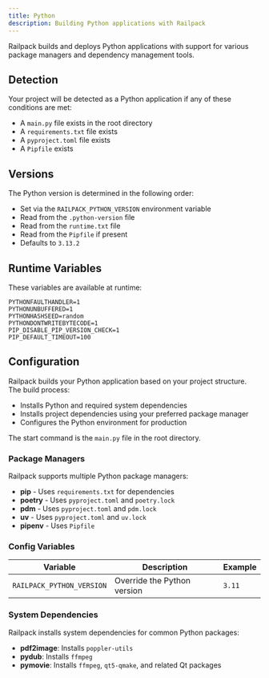 ```yaml
---
title: Python
description: Building Python applications with Railpack
---
```


Railpack builds and deploys Python applications with support for various package managers and dependency management tools.

## Detection

Your project will be detected as a Python application if any of these conditions are met:

- A `main.py` file exists in the root directory
- A `requirements.txt` file exists
- A `pyproject.toml` file exists
- A `Pipfile` exists

## Versions

The Python version is determined in the following order:

- Set via the `RAILPACK_PYTHON_VERSION` environment variable
- Read from the `.python-version` file
- Read from the `runtime.txt` file
- Read from the `Pipfile` if present
- Defaults to `3.13.2`

## Runtime Variables

These variables are available at runtime:

```
PYTHONFAULTHANDLER=1
PYTHONUNBUFFERED=1
PYTHONHASHSEED=random
PYTHONDONTWRITEBYTECODE=1
PIP_DISABLE_PIP_VERSION_CHECK=1
PIP_DEFAULT_TIMEOUT=100
```

## Configuration

Railpack builds your Python application based on your project structure. The build process:

- Installs Python and required system dependencies
- Installs project dependencies using your preferred package manager
- Configures the Python environment for production

The start command is the `main.py` file in the root directory.

### Package Managers

Railpack supports multiple Python package managers:

- **pip** - Uses `requirements.txt` for dependencies
- **poetry** - Uses `pyproject.toml` and `poetry.lock`
- **pdm** - Uses `pyproject.toml` and `pdm.lock`
- **uv** - Uses `pyproject.toml` and `uv.lock`
- **pipenv** - Uses `Pipfile`

### Config Variables

| Variable                  | Description                 | Example |
| ------------------------- | --------------------------- | ------- |
| `RAILPACK_PYTHON_VERSION` | Override the Python version | `3.11`  |

### System Dependencies

Railpack installs system dependencies for common Python packages:

- **pdf2image**: Installs `poppler-utils`
- **pydub**: Installs `ffmpeg`
- **pymovie**: Installs `ffmpeg`, `qt5-qmake`, and related Qt packages
